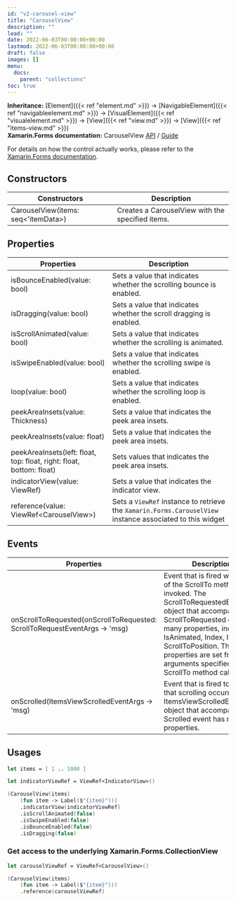 ```yaml
---
id: "v2-carousel-view"
title: "CarouselView"
description: ""
lead: ""
date: 2022-06-03T00:00:00+00:00
lastmod: 2022-06-03T00:00:00+00:00
draft: false
images: []
menu:
  docs:
    parent: "collections"
toc: true
---
```


**Inheritance:** [Element]({{< ref "element.md" >}}) -> [NavigableElement]({{< ref "navigableelement.md" >}}) -> [VisualElement]({{< ref "visualelement.md" >}})  -> [View]({{< ref "view.md" >}}) -> [View]({{< ref "items-view.md" >}})  
**Xamarin.Forms documentation:** CarouselView [API](https://docs.microsoft.com/en-us/dotnet/api/xamarin.forms.carouselview) / [Guide](https://docs.microsoft.com/en-us/xamarin/xamarin-forms/user-interface/carouselview)

For details on how the control actually works, please refer to the [Xamarin.Forms documentation](https://docs.microsoft.com/en-us/xamarin/xamarin-forms/user-interface/carouselview).

## Constructors

| Constructors | Description |
|--|--|
| CarouselView(items: seq<'itemData>) | Creates a CarouselView with the specified items. |

## Properties

| Properties | Description |
|--|--|
| isBounceEnabled(value: bool) | Sets a value that indicates whether the scrolling bounce is enabled. |
| isDragging(value: bool) | Sets a value that indicates whether the scroll dragging is enabled. |
| isScrollAnimated(value: bool) | Sets a value that indicates whether the scrolling is animated. |
| isSwipeEnabled(value: bool) | Sets a value that indicates whether the scrolling swipe is enabled. |
| loop(value: bool) | Sets a value that indicates whether the scrolling loop is enabled. |
| peekAreaInsets(value: Thickness) | Sets a value that indicates the peek area insets. |
| peekAreaInsets(value: float) | Sets a value that indicates the peek area insets. |
| peekAreaInsets(left: float, top: float, right: float, bottom: float) | Sets values that indicates the peek area insets. |
| indicatorView(value: ViewRef<IndicatorView>) | Sets a value that indicates the indicator view. |
| reference(value: ViewRef&lt;CarouselView&gt;) | Sets a `ViewRef` instance to retrieve the `Xamarin.Forms.CarouselView` instance associated to this widget |

## Events

| Properties | Description |
|--|--|
| onScrollToRequested(onScrollToRequested: ScrollToRequestEventArgs -> 'msg) | Event that is fired when one of the ScrollTo methods is invoked. The ScrollToRequestedEventArgs object that accompanies the ScrollToRequested event has many properties, including IsAnimated, Index, Item, and ScrollToPosition. These properties are set from the arguments specified in the ScrollTo method calls. |
| onScrolled(ItemsViewScrolledEventArgs -> 'msg) | Event that is fired to indicate that scrolling occurred. The ItemsViewScrolledEventArgs object that accompanies the Scrolled event has many properties. |

## Usages

```fs
let items = [ 1 .. 1000 ]

let indicatorViewRef = ViewRef<IndicatorView>()

(CarouselView(items)
    (fun item -> Label($"{item}")))
    .indicatorView(indicatorViewRef)
    .isScrollAnimated(false)
    .isSwipeEnabled(false)
    .isBounceEnabled(false)
    .isDragging(false)
```

### Get access to the underlying Xamarin.Forms.CollectionView

```fs
let carouselViewRef = ViewRef<CarouselView>()

(CarouselView(items)
    (fun item -> Label($"{item}")))
    .reference(carouselViewRef)
```

